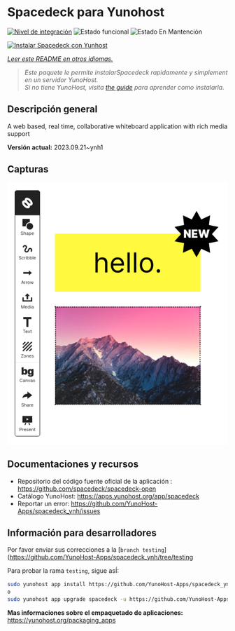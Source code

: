 <!--
Este archivo README esta generado automaticamente<https://github.com/YunoHost/apps/tree/master/tools/readme_generator>
No se debe editar a mano.
-->

# Spacedeck para Yunohost

[![Nivel de integración](https://dash.yunohost.org/integration/spacedeck.svg)](https://dash.yunohost.org/appci/app/spacedeck) ![Estado funcional](https://ci-apps.yunohost.org/ci/badges/spacedeck.status.svg) ![Estado En Mantención](https://ci-apps.yunohost.org/ci/badges/spacedeck.maintain.svg)

[![Instalar Spacedeck con Yunhost](https://install-app.yunohost.org/install-with-yunohost.svg)](https://install-app.yunohost.org/?app=spacedeck)

*[Leer este README en otros idiomas.](./ALL_README.md)*

> *Este paquete le permite instalarSpacedeck rapidamente y simplement en un servidor YunoHost.*  
> *Si no tiene YunoHost, visita [the guide](https://yunohost.org/install) para aprender como instalarla.*

## Descripción general

A web based, real time, collaborative whiteboard application with rich media support


**Versión actual:** 2023.09.21~ynh1

## Capturas

![Captura de Spacedeck](./doc/screenshots/spacedeck.png)

## Documentaciones y recursos

- Repositorio del código fuente oficial de la aplicación : <https://github.com/spacedeck/spacedeck-open>
- Catálogo YunoHost: <https://apps.yunohost.org/app/spacedeck>
- Reportar un error: <https://github.com/YunoHost-Apps/spacedeck_ynh/issues>

## Información para desarrolladores

Por favor enviar sus correcciones a la [`branch testing`](https://github.com/YunoHost-Apps/spacedeck_ynh/tree/testing

Para probar la rama `testing`, sigue asÍ:

```bash
sudo yunohost app install https://github.com/YunoHost-Apps/spacedeck_ynh/tree/testing --debug
o
sudo yunohost app upgrade spacedeck -u https://github.com/YunoHost-Apps/spacedeck_ynh/tree/testing --debug
```

**Mas informaciones sobre el empaquetado de aplicaciones:** <https://yunohost.org/packaging_apps>
